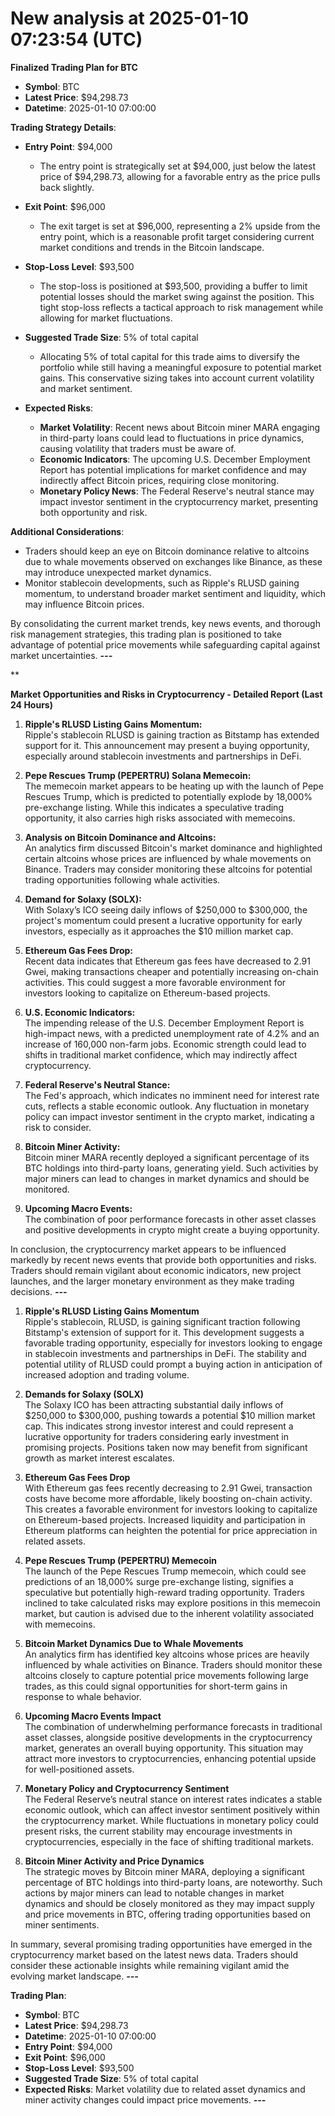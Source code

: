 # New analysis at 2025-01-10 07:23:54 (UTC)

**Finalized Trading Plan for BTC**  
- **Symbol**: BTC  
- **Latest Price**: $94,298.73  
- **Datetime**: 2025-01-10 07:00:00  

**Trading Strategy Details**:  
- **Entry Point**: $94,000  
  - The entry point is strategically set at $94,000, just below the latest price of $94,298.73, allowing for a favorable entry as the price pulls back slightly.
  
- **Exit Point**: $96,000  
  - The exit target is set at $96,000, representing a 2% upside from the entry point, which is a reasonable profit target considering current market conditions and trends in the Bitcoin landscape.
  
- **Stop-Loss Level**: $93,500  
  - The stop-loss is positioned at $93,500, providing a buffer to limit potential losses should the market swing against the position. This tight stop-loss reflects a tactical approach to risk management while allowing for market fluctuations.
  
- **Suggested Trade Size**: 5% of total capital  
  - Allocating 5% of total capital for this trade aims to diversify the portfolio while still having a meaningful exposure to potential market gains. This conservative sizing takes into account current volatility and market sentiment.
  
- **Expected Risks**:  
  - **Market Volatility**: Recent news about Bitcoin miner MARA engaging in third-party loans could lead to fluctuations in price dynamics, causing volatility that traders must be aware of.
  - **Economic Indicators**: The upcoming U.S. December Employment Report has potential implications for market confidence and may indirectly affect Bitcoin prices, requiring close monitoring.
  - **Monetary Policy News**: The Federal Reserve's neutral stance may impact investor sentiment in the cryptocurrency market, presenting both opportunity and risk.

**Additional Considerations**:  
- Traders should keep an eye on Bitcoin dominance relative to altcoins due to whale movements observed on exchanges like Binance, as these may introduce unexpected market dynamics.
- Monitor stablecoin developments, such as Ripple's RLUSD gaining momentum, to understand broader market sentiment and liquidity, which may influence Bitcoin prices.

By consolidating the current market trends, key news events, and thorough risk management strategies, this trading plan is positioned to take advantage of potential price movements while safeguarding capital against market uncertainties.
___---___

** 

**Market Opportunities and Risks in Cryptocurrency - Detailed Report (Last 24 Hours)**

1. **Ripple's RLUSD Listing Gains Momentum:**  
   Ripple's stablecoin RLUSD is gaining traction as Bitstamp has extended support for it. This announcement may present a buying opportunity, especially around stablecoin investments and partnerships in DeFi. 

2. **Pepe Rescues Trump (PEPERTRU) Solana Memecoin:**  
   The memecoin market appears to be heating up with the launch of Pepe Rescues Trump, which is predicted to potentially explode by 18,000% pre-exchange listing. While this indicates a speculative trading opportunity, it also carries high risks associated with memecoins.

3. **Analysis on Bitcoin Dominance and Altcoins:**  
   An analytics firm discussed Bitcoin's market dominance and highlighted certain altcoins whose prices are influenced by whale movements on Binance. Traders may consider monitoring these altcoins for potential trading opportunities following whale activities.

4. **Demand for Solaxy (SOLX):**  
   With Solaxy’s ICO seeing daily inflows of $250,000 to $300,000, the project's momentum could present a lucrative opportunity for early investors, especially as it approaches the $10 million market cap.

5. **Ethereum Gas Fees Drop:**  
   Recent data indicates that Ethereum gas fees have decreased to 2.91 Gwei, making transactions cheaper and potentially increasing on-chain activities. This could suggest a more favorable environment for investors looking to capitalize on Ethereum-based projects.

6. **U.S. Economic Indicators:**  
   The impending release of the U.S. December Employment Report is high-impact news, with a predicted unemployment rate of 4.2% and an increase of 160,000 non-farm jobs. Economic strength could lead to shifts in traditional market confidence, which may indirectly affect cryptocurrency.

7. **Federal Reserve's Neutral Stance:**  
   The Fed's approach, which indicates no imminent need for interest rate cuts, reflects a stable economic outlook. Any fluctuation in monetary policy can impact investor sentiment in the crypto market, indicating a risk to consider.

8. **Bitcoin Miner Activity:**  
   Bitcoin miner MARA recently deployed a significant percentage of its BTC holdings into third-party loans, generating yield. Such activities by major miners can lead to changes in market dynamics and should be monitored.

9. **Upcoming Macro Events:**  
   The combination of poor performance forecasts in other asset classes and positive developments in crypto might create a buying opportunity. 

In conclusion, the cryptocurrency market appears to be influenced markedly by recent news events that provide both opportunities and risks. Traders should remain vigilant about economic indicators, new project launches, and the larger monetary environment as they make trading decisions.
___---___

1. **Ripple's RLUSD Listing Gains Momentum**  
   Ripple's stablecoin, RLUSD, is gaining significant traction following Bitstamp's extension of support for it. This development suggests a favorable trading opportunity, especially for investors looking to engage in stablecoin investments and partnerships in DeFi. The stability and potential utility of RLUSD could prompt a buying action in anticipation of increased adoption and trading volume.

2. **Demands for Solaxy (SOLX)**  
   The Solaxy ICO has been attracting substantial daily inflows of $250,000 to $300,000, pushing towards a potential $10 million market cap. This indicates strong investor interest and could represent a lucrative opportunity for traders considering early investment in promising projects. Positions taken now may benefit from significant growth as market interest escalates.

3. **Ethereum Gas Fees Drop**  
   With Ethereum gas fees recently decreasing to 2.91 Gwei, transaction costs have become more affordable, likely boosting on-chain activity. This creates a favorable environment for investors looking to capitalize on Ethereum-based projects. Increased liquidity and participation in Ethereum platforms can heighten the potential for price appreciation in related assets.

4. **Pepe Rescues Trump (PEPERTRU) Memecoin**  
   The launch of the Pepe Rescues Trump memecoin, which could see predictions of an 18,000% surge pre-exchange listing, signifies a speculative but potentially high-reward trading opportunity. Traders inclined to take calculated risks may explore positions in this memecoin market, but caution is advised due to the inherent volatility associated with memecoins.

5. **Bitcoin Market Dynamics Due to Whale Movements**  
   An analytics firm has identified key altcoins whose prices are heavily influenced by whale activities on Binance. Traders should monitor these altcoins closely to capture potential price movements following large trades, as this could signal opportunities for short-term gains in response to whale behavior.

6. **Upcoming Macro Events Impact**  
   The combination of underwhelming performance forecasts in traditional asset classes, alongside positive developments in the cryptocurrency market, generates an overall buying opportunity. This situation may attract more investors to cryptocurrencies, enhancing potential upside for well-positioned assets.

7. **Monetary Policy and Cryptocurrency Sentiment**  
   The Federal Reserve’s neutral stance on interest rates indicates a stable economic outlook, which can affect investor sentiment positively within the cryptocurrency market. While fluctuations in monetary policy could present risks, the current stability may encourage investments in cryptocurrencies, especially in the face of shifting traditional markets.

8. **Bitcoin Miner Activity and Price Dynamics**  
   The strategic moves by Bitcoin miner MARA, deploying a significant percentage of BTC holdings into third-party loans, are noteworthy. Such actions by major miners can lead to notable changes in market dynamics and should be closely monitored as they may impact supply and price movements in BTC, offering trading opportunities based on miner sentiments.

In summary, several promising trading opportunities have emerged in the cryptocurrency market based on the latest news data. Traders should consider these actionable insights while remaining vigilant amid the evolving market landscape.
___---___

**Trading Plan**:  
- **Symbol**: BTC  
- **Latest Price**: $94,298.73  
- **Datetime**: 2025-01-10 07:00:00  
- **Entry Point**: $94,000  
- **Exit Point**: $96,000  
- **Stop-Loss Level**: $93,500  
- **Suggested Trade Size**: 5% of total capital  
- **Expected Risks**: Market volatility due to related asset dynamics and miner activity changes could impact price movements.
___---___

